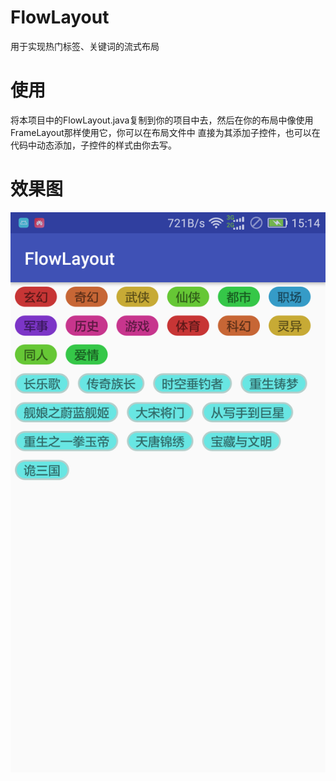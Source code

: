 # FlowLayout
用于实现热门标签、关键词的流式布局
# 使用
将本项目中的FlowLayout.java复制到你的项目中去，然后在你的布局中像使用FrameLayout那样使用它，你可以在布局文件中
直接为其添加子控件，也可以在代码中动态添加，子控件的样式由你去写。
# 效果图
![image](https://github.com/Agoni1/FlowLayout/raw/master/screenshot/screen01.png)
